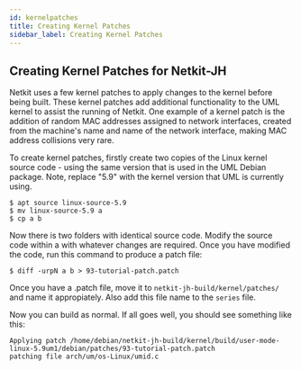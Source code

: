 ```yaml
---
id: kernelpatches
title: Creating Kernel Patches
sidebar_label: Creating Kernel Patches
---
```


## Creating Kernel Patches for Netkit-JH

Netkit uses a few kernel patches to apply changes to the kernel before being built. These kernel patches add additional functionality to the UML kernel to assist the running of Netkit. One example of a kernel patch is the addition of random MAC addresses assigned to network interfaces, created from the machine's name and name of the network interface, making MAC address collisions very rare.

To create kernel patches, firstly create two copies of the Linux kernel source code - using the same version that is used in the UML Debian package. Note, replace "5.9" with the kernel version that UML is currently using.

```
$ apt source linux-source-5.9
$ mv linux-source-5.9 a
$ cp a b
```

Now there is two folders with identical source code. Modify the source code within a with whatever changes are required. Once you have modified the code, run this command to produce a patch file:

```
$ diff -urpN a b > 93-tutorial-patch.patch
```

Once you have a .patch file, move it to `netkit-jh-build/kernel/patches/` and name it appropiately. Also add this file name to the `series` file.

Now you can build as normal. If all goes well, you should see something like this:

```
Applying patch /home/debian/netkit-jh-build/kernel/build/user-mode-linux-5.9um1/debian/patches/93-tutorial-patch.patch
patching file arch/um/os-Linux/umid.c
```
